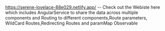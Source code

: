 https://serene-lovelace-88e029.netlify.app/  -- Check out the Webiste here which includes AngularService to share the data across multiple components and Routing to different components,Route parameters, WildCard Routes,Redirecting Routes and paramMap Observable
